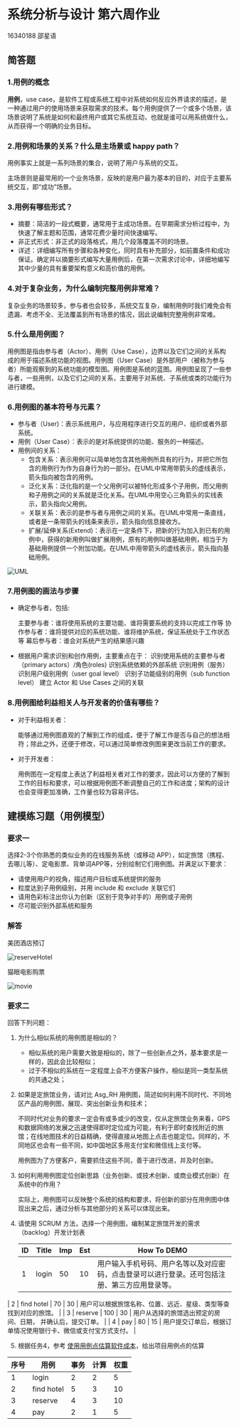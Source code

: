 # 系统分析与设计 第六周作业

16340188 邵星语

## 简答题

### 1.用例的概念

**用例**，use case，是软件工程或系统工程中对系统如何反应外界请求的描述，是一种通过用户的使用场景来获取需求的技术。每个用例提供了一个或多个场景，该场景说明了系统是如何和最终用户或其它系统互动，也就是谁可以用系统做什么，从而获得一个明确的业务目标。

### 2.用例和场景的关系？什么是主场景或 happy path？

用例事实上就是一系列场景的集合，说明了用户与系统的交互。

主场景则是最常用的一个业务场景，反映的是用户最为基本的目的，对应于主要系统交互，即“成功”场景。

### 3.用例有哪些形式？

- 摘要：简洁的一段式概要，通常用于主成功场景。在早期需求分析过程中，为快速了解主题和范围，通常花费少量时间快速编写。
- 非正式形式：非正式的段落格式，用几个段落覆盖不同的场景。
- 详述：详细编写所有步骤和各种变化，同时具有补充部分，如前置条件和成功保证。确定并以摘要形式编写大量用例后，在第一次需求讨论中，详细地编写其中少量的具有重要架构意义和高价值的用例。

### 4.对于复杂业务，为什么编制完整用例非常难？

复杂业务的场景较多，参与者也会较多，系统交互复杂，编制用例时我们难免会有遗漏、考虑不全、无法覆盖到所有场景的情况，因此说编制完整用例非常难。

### 5.什么是用例图？

用例图是指由参与者（Actor）、用例（Use Case），边界以及它们之间的关系构成的用于描述系统功能的视图。用例图（User Case）是外部用户（被称为参与者）所能观察到的系统功能的模型图。用例图是系统的蓝图。用例图呈现了一些参与者，一些用例，以及它们之间的关系，主要用于对系统、子系统或类的功能行为进行建模。

### 6.用例图的基本符号与元素？

- 参与者（User)：表示系统用户，与应用程序进行交互的用户、组织或者外部系统。
- 用例（User Case）：表示的是对系统提供的功能、服务的一种描述。
- 用例间的关系：
  - 包含关系：表示用例可以简单地包含其他用例所具有的行为，并把它所包含的用例行为作为自身行为的一部分。在UML中常用带箭头的虚线表示，箭头指向被包含的用例。
  - 泛化关系：泛化指的是一个父用例可以被特化形成多个子用例，而父用例和子用例之间的关系就是泛化关系。在UML中用空心三角箭头的实线表示，箭头指向父用例。
  - 关联关系：表示的是参与者与用例之间的关系。在UML中常用一条直线，或者是一条带箭头的线条来表示，箭头指向信息接收方。
  - 扩展/延伸关系(Extend)：表示在一定条件下，把新的行为加入到已有的用例中，获得的新用例叫做扩展用例，原有的用例叫做基础用例，相当于为基础用例提供一个附加功能。在UML中用带箭头的虚线表示，箭头指向基础用例。

![UML](https://github.com/moko-momo/moko-momo.github.io/blob/master/_posts/pic/UML2.PNG?raw=true)

### 7.用例图的画法与步骤

- 确定参与者，包括:

  主要参与者：谁将使用系统的主要功能、谁将需要系统的支持以完成工作等
  协作参与者：谁将提供对应的系统功能、谁将维护系统，保证系统处于工作状态等
  幕后参与者：谁会对系统产生的结果感兴趣

- 根据用户需求识别和创作用例，主要重点在于：
  识别使用系统的主要参与者（primary actors）/角色(roles)
  识别系统依赖的外部系统
  识别用例（服务）
  识别用户级别用例（user goal level）
  识别子功能级别的用例（sub function level）
  建立 Actor 和 Use Cases 之间的关联

### 8.用例图给利益相关人与开发者的价值有哪些？

- 对于利益相关者：

  能够通过用例图直观的了解到工作的组成，便于了解工作是否与自己的想法相符；除此之外，还便于修改，可以通过简单修改例图来更改当前工作的要求。

- 对于开发者：

  用例图在一定程度上表达了利益相关者对工作的要求，因此可以方便的了解到工作的目标和要求，可以根据用例图不断调整自己的工作和进度；架构的设计也会变得更加准确，工作量也较为容易评估。

## 建模练习题（用例模型）

### 要求一

选择2-3个你熟悉的类似业务的在线服务系统（或移动 APP），如定旅馆（携程、去哪儿等）、定电影票、背单词APP等，分别绘制它们用例图。并满足以下要求：

- 请使用用户的视角，描述用户目标或系统提供的服务
- 粒度达到子用例级别，并用 include 和 exclude 关联它们
- 请用色彩标注出你认为创新（区别于竞争对手的）用例或子用例
- 尽可能识别外部系统和服务

### 解答

美团酒店预订

![reserveHotel](https://github.com/moko-momo/moko-momo.github.io/blob/master/_posts/pic/reserveHotel.png?raw=true)

猫眼电影购票

![movie](https://github.com/moko-momo/moko-momo.github.io/blob/master/_posts/pic/movie.png?raw=true)

### 要求二

回答下列问题：

1. 为什么相似系统的用例图是相似的？

   - 相似系统的用户需要大致是相似的，除了一些创新点之外，基本要求是一样的，因此会比较相似；
   - 过于不相似的系统在一定程度上会不方便客户操作，相似是同一类型系统的共通之处；

2. 如果是定旅馆业务，请对比 Asg_RH 用例图，简述如何利用不同时代、不同地区产品的用例图，展现、突出创新业务和技术；

   不同时代对业务的要求一定会有或多或少的改变，仅从定旅馆业务来看，GPS和数据网络的发展之迅速使得即时定位成为可能，有利于即时查找附近的旅馆；在线地图技术的日益精确，使得直接从地图上点击也能定位。同样的，不同地区也会有一些不同，如中国地区多用支付宝和微信线上支付等。

   用例图为了方便客户，需要抓住这些不同，善于进行改进，并及时创新。

3. 如何利用用例图定位创新思路（业务创新、或技术创新、或商业模式创新）在系统中的作用？

   实际上，用例图可以反映整个系统的结构和要求，将创新的部分在用例图中体现出来之后，通过分析与其他部分的关系可以体现出来。

4. 请使用 SCRUM 方法，选择一个用例图，编制某定旅馆开发的需求（backlog）开发计划表

   | ID   | Title | Imp  | Est  | How To DEMO |
   | ---- | ----- | ---- | ---- | ----------- |
   | 1 | login | 50 | 10 | 用户输入手机号码、用户名等以及对应密码，点击登录可以进行登录。还可包括注册、第三方应用登录等。 |
| 2 | find hotel | 70 | 30 | 用户可以根据旅馆名称、位置、远近、星级、类型等查找到对应的旅馆。 |
  | 3 | reserve | 100 | 30 | 用户从选择的旅馆选出预定的房间、日期， 并确认后，提交订单。 |
   | 4 | pay | 80 | 15 | 用户提交订单后，根据订单情况使用银行卡、微信或支付宝方式支付。 |
   
5. 根据任务4，参考 [使用用例点估算软件成本](https://www.ibm.com/developerworks/cn/rational/edge/09/mar09/collaris_dekker/index.html)，给出项目用例点的估算

| 序号 | 用例       | 事务 | 计算 | 权重 |
| ---- | ---------- | ---- | ---- | ---- |
| 1    | login      | 2    | 2    | 5    |
| 2    | find hotel | 5    | 3    | 10   |
| 3    | reserve    | 4    | 3    | 10   |
| 4    | pay        | 2    | 1    | 5    |
